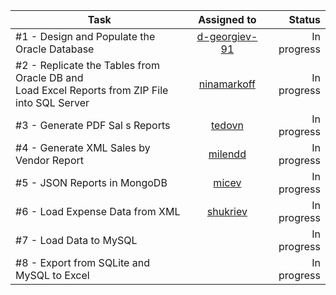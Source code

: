| Task          | Assigned to   | Status |
| ------------- |:-------------:| --------:|
|#1 - Design and Populate the Oracle Database| [d-georgiev-91](https://github.com/d-georgiev-91)| In progress|
|#2 - Replicate the Tables from Oracle DB and <br> Load Excel Reports from ZIP File into SQL Server| [ninamarkoff](https://github.com/ninamarkoff)| In progress| 
|#3 - Generate PDF Sal s Reports| [tedovn](https://github.com/tedovn)| In progress| 
|#4 - Generate XML Sales by Vendor Report| [milendd](https://github.com/milendd)| In progress| 
|#5 - JSON Reports in MongoDB| [micev](https://github.com/micev)| In progress| 
|#6 - Load Expense Data from XML|[shukriev](https://github.com/shukriev)| In progress| 
|#7 - Load Data to MySQL| | In progress| 
|#8 - Export from SQLite and MySQL to Excel| | In progress| 
